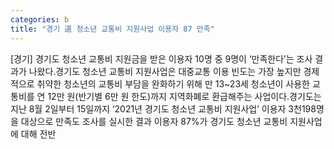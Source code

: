 ```yaml
---
categories: b
title: "경기 道 청소년 교통비 지원사업 이용자 87 만족"
---
```

[경기] 경기도 청소년 교통비 지원금을 받은 이용자 10명 중 9명이 ‘만족한다’는 조사 결과가 나왔다.경기도 청소년 교통비 지원사업은 대중교통 이용 빈도는 가장 높지만 경제적으로 취약한 청소년의 교통비 부담을 완화하기 위해 만 13~23세 청소년이 사용한 교통비를 연 12만 원(반기별 6만 원 한도)까지 지역화폐로 환급해주는 사업이다.경기도는 지난 8월 2일부터 15일까지 ‘2021년 경기도 청소년 교통비 지원사업’ 이용자 3천198명을 대상으로 만족도 조사를 실시한 결과 이용자 87%가 경기도 청소년 교통비 지원사업에 대해 전반